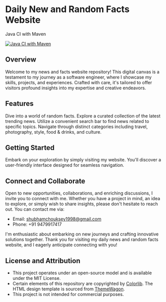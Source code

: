 # Daily New and Random Facts Website
Java CI with Maven

[![Java CI with Maven](https://github.com/ShubhamChouksey123/facts-and-news-website/actions/workflows/maven.yml/badge.svg?branch=master)](https://github.com/ShubhamChouksey123/quiz-website/actions/workflows/maven.yml)

## Overview
Welcome to my news and facts website repository! This digital canvas is a testament to my journey as a software engineer, where I showcase my skills, projects, and experiences. Crafted with care, it's tailored to offer visitors profound insights into my expertise and creative endeavors.

## Features
Dive into a world of random facts.
Explore a curated collection of the latest trending news.
Utilize a convenient search bar to find news related to specific topics.
Navigate through distinct categories including travel, photography, style, food & drinks, and culture.

## Getting Started
Embark on your exploration by simply visiting my website. You'll discover a user-friendly interface designed for seamless navigation.

## Connect and Collaborate
Open to new opportunities, collaborations, and enriching discussions, I invite you to connect with me. Whether you have a project in mind, an idea to explore, or simply wish to share insights, please don't hesitate to reach out. You can contact me via:

- Email: shubhamchouksey1998@gmail.com
- Phone: +91 9479917417

I'm enthusiastic about embarking on new journeys and crafting innovative solutions together. Thank you for visiting my daily news and random facts website, and I eagerly anticipate connecting with you!

## License and Attribution
- This project operates under an open-source model and is available under the MIT License.
- Certain elements of this repository are copyrighted by [Colorlib](https://colorlib.com/wp/templates/).
The HTML design template is sourced from [ThemeWagon](https://themewagon.com/themes/free-bootstrap-4-html5-news-portal-website-template-aznews/).
- This project is not intended for commercial purposes.